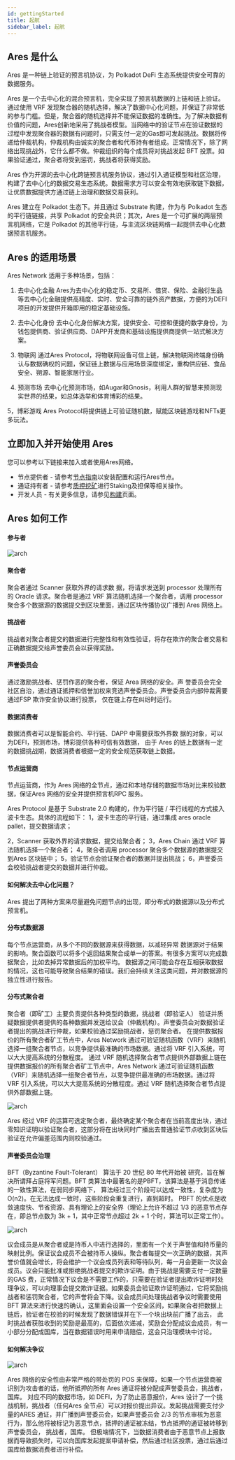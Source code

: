 ```yaml
---
id: gettingStarted
title: 起航
sidebar_label: 起航
---
```


## Ares 是什么

Ares 是一种链上验证的预言机协议，为 Polkadot DeFi 生态系统提供安全可靠的数据服务。

Ares 是一个去中心化的混合预言机，完全实现了预言机数据的上链和链上验证。通过使用 VRF 发现聚合器的随机选择，解决了数据中心化问题，并保证了非常低的参与门槛。但是，聚合器的随机选择并不能保证数据的准确性。为了解决数据有价值的问题，Ares创新地采用了挑战者模型。当网络中的验证节点在验证数据的过程中发现聚合器的数据有问题时，只需支付一定的Gas即可发起挑战。数据将传递给仲裁机构，仲裁机构由诚实的聚合者和代币持有者组成。正常情况下，除了网络出现挑战外，它什么都不做。仲裁组织的每个成员将对挑战发起 BFT 投票。如果验证通过，聚合者将受到惩罚，挑战者将获得奖励。

Ares 作为开源的去中心化跨链预言机服务协议，通过引入通证模型和社区治理，构建了去中心化的数据交易生态系统。数据需求方可以安全有效地获取链下数据，让优质数据提供方通过链上治理和数据交易获利。

Ares 建立在 Polkadot 生态下。并且通过 Substrate 构建，作为与 Polkadot 生态的平行链链接，共享 Polkadot 的安全共识；其次，Ares 是一个可扩展的两层预言机网络，它是 Polkadot 的其他平行链，与主流区块链网络一起提供去中心化数据预言机服务。


## Ares 的适用场景

Ares Network 适用于多种场景，包括：

1. 去中心化金融
Ares为去中心化的稳定币、交易所、借贷、保险、金融衍生品等去中心化金融提供高精度、实时、安全可靠的链外资产数据，方便的为DEFI项目的开发提供开箱即用的稳定基础设施。

2. 去中心化身份
去中心化身份解决方案，提供安全、可控和便捷的数字身份，为钱包提供商、验证供应商、DAPP开发商和基础设施提供商提供一站式解决方案。

3. 物联网
通过Ares Protocol，将物联网设备可信上链，解决物联网终端身份确认与数据确权的问题，保证链上数据与应用场景深度绑定，重构供应链、食品安全、朔源、智能家居行业。

4. 预测市场
去中心化预测市场，如Augar和Gnosis，利用人群的智慧来预测现实世界的结果，如总体选举和体育博彩的结果。

5，博彩游戏
Ares Protocol将提供链上可验证随机数，赋能区块链游戏和NFTs更多玩法。


## 立即加入并开始使用 Ares

您可以参考以下链接来加入或者使用Ares网络。

- 节点提供者 - 请参考[节点指南](build-node.md)以安装配置和运行Ares节点。
- 通证持有者 - 请参考[质押挖矿](trojanstaking.md)进行Staking及担保等相关操作。
- 开发人员 - 有关更多信息，请参见[构建](build-getting-started.md)页面。

## Ares 如何工作

#### 参与者

![arch](https://github.com/aresprotocols/documentation/blob/master/assets/img/arch.png?raw=true)

#### 聚合者
聚合者通过 Scanner 获取外界的请求数 据，将请求发送到 
processor 处理所有的 Oracle 请求。聚合者是通过 VRF 算法随机选择一个聚合者，调用 processor 聚合多个数据源的数据提交到区块里面，通过区块传播协议广播到 Ares 网络上。
#### 挑战者
挑战者对聚合者提交的数据进行完整性和有效性验证，将存在欺诈的聚合者交易和正确数据提交给声誉委员会以获得奖励。
#### 声誉委员会
通过激励挑战者、惩罚作恶的聚合者，保证 Area 网络的安全。声
誉委员会完全社区自治，通过通证抵押和信誉加权来竞选声誉委员会。声誉委员会内部仲裁需要通过FSP 欺诈安全协议进行投票， 仅在链上存在纠纷时运行。
#### 数据消费者
数据消费者可以是智能合约、平行链、DAPP 中需要获取外界数
据的对象，可以为DEFI，预测市场，博彩提供各种可信有效数据， 由于 Ares 的链上数据有一定的数据挑战期，数据消费者根据一定的安全规范获取链上数据。
#### 节点运营商
节点运营商，作为 Ares 网络的全节点，通过和本地存储的数据市场对比来校验数据，保证Ares 网络的安全并提供预言机RPC 服务。

Ares Protocol 是基于 Substrate 2.0 构建的，作为平行链 / 平行线程的方式接入波卡生态。具体的流程如下：
1，波卡生态的平行链，通过集成 ares oracle pallet，提交数据请求；

2，Scanner 获取外界的请求数据，提交给聚合者；
3，Ares Chain 通过 VRF 算法随机选择一个聚合者；
4，聚合者调用 processor 聚合多个数据源的数据提交到Ares 区块链中；
5，验证节点会验证聚合者的数据并提出挑战；
6，声誉委员会校验挑战者提交的数据并进行仲裁。

#### 如何解决去中心化问题？
Ares 提出了两种方案来尽量避免问题节点的出现，即分布式的数据源以及分布式预言机。
#### 分布式数据源
每个节点运营商，从多个不同的数据源来获得数据，以减轻异常
数据源对于结果的影响。聚合函数可以将多个返回结果聚合成单一的答案。有很多方案可以完成数据聚合，比如去掉异常数据后的加权平均。
数据源之间可能会存在互相获取数据的情况，这也可能导致聚合结果的错误。我们会持续关注这类问题，并对数据源的独立性进行报告。
#### 分布式聚合者
聚合者（即矿工）主要负责提供各种类型的数据，挑战者（即验证人）
验证并质疑数据提供者提供的各种数据并发送给议会（仲裁机构）。声誉委员会对数据验证者提出的挑战进行仲裁，如果校验通过奖励挑战者，惩罚聚合者。
在提供数据报价的所有聚合者矿工节点中，Ares Network 通过可验证随机函数（VRF）来随机选择一组聚合者节点，以竞争提供最准确的市场数据。通过将 VRF 引入系统，可以大大提高系统的分散程度。
通过 VRF 随机选择聚合者节点提供外部数据上链在提供数据报价的所有聚合者矿工节点中，Ares Network 通过可验证随机函数
（VRF）来随机选择一组聚合者节点，以竞争提供最准确的市场数据。通过将 VRF 引入系统，可以大大提高系统的分散程度。通过 VRF 随机选择聚合者节点提供外部数据上链。

![arch](https://github.com/aresprotocols/documentation/blob/master/assets/img/vrf.png?raw=true)


Ares 经过 VRF 的运算可选定聚合者，最终确定某个聚合者在当前高度出块，通过零知识证明以验证聚合者，这部分将在出块同时广播出去普通验证节点收到区块后验证在允许偏差范围内则校验通过。

#### 声誉委员会治理
BFT（Byzantine Fault-Tolerant） 算法于 20 世纪 80 年代开始被
研究，旨在解决所谓拜占庭将军问题。BFT 类算法中最著名的是PBFT，该算法是基于消息传递的一致性算法，在弱同步网络下， 算法经过三个阶段可以达成一致性，复杂度为 O(n2)。在无法达成一致时，这些阶段会重复进行，直到超时。
PBFT 的优点是收敛速度快、节省资源、具有理论上的安全界（理论上允许不超过 1/3 的恶意节点存在，即总节点数为 3k + 1，其中正常节点超过 2k + 1 个时，算法可以正常工作）。

![arch](https://github.com/aresprotocols/documentation/blob/master/assets/img/bft.png?raw=true)

议会成员是从聚合者或是持币人中进行选择的，里面有一个关于声誉值和持币量的映射比例。保证议会成员不会被持币人操纵。聚合者每提交一次正确的数据，其声誉价值就会增长，将会维护一个议会成员列表和等待队列，每一月会更新一次议会成员。议会只能批准或拒绝挑战者提交的欺诈证明。由于挑战是需要支付一定数量的GAS 费，正常情况下议会是不需要工作的，只需要在验证者提出欺诈证明时处理争议，可以向理事会提交欺诈证据。如果委员会验证欺诈证明通过，它将奖励挑战者和惩罚聚合者，它的声誉将会下降。议会成员间处理挑战者争议时需要使用 BFT 算法来进行快速的确认，这里面会设置一个安全区间，如果聚合者把数据上链后，验证者在校验的时候发现了数据错误并在下一个块出块前广播了出去， 此时挑战者获胜收到的奖励是最高的，后面依次递减，奖励会分配成议会成员，有一小部分分配成国库，当在数据错误时用来申请赔偿，这会只治理模块中讨论。

#### 如何解决争议

![arch](https://github.com/aresprotocols/documentation/raw/master/assets/img/disputes.png?raw=true)

Ares 网络的安全性由非常严格的带处罚的 POS 来保障，如果一个节点运营商被识别为攻击者的话，他所抵押的所有 Ares 通证将被分配成声誉委员会，挑战者，国库。
对应不同的数据市场，如 DEFI，为了防止恶意报价，Ares 设计了一个挑战机制，挑战者（任何Ares 全节点）可以对报价提出异议。发起挑战需要支付少量的ARES 通证，并广播到声誉委员会，如果声誉委员会 2/3 的节点审核为恶意行为，那么他将被标记为恶意节点，抵押的通证被冻结，节点抵押的通证被转移到声誉委员会， 挑战者，国库。
但极端情况下，当数据消费者由于恶意节点上报数据而导致损失时，可以向国库发起提案申请补偿，然后通过社区投票，通过后通过国库给数据消费者进行补偿。
